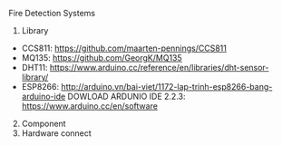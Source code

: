Fire Detection Systems
1. Library
- CCS811: https://github.com/maarten-pennings/CCS811
- MQ135: https://github.com/GeorgK/MQ135
- DHT11: https://www.arduino.cc/reference/en/libraries/dht-sensor-library/
- ESP8266: http://arduino.vn/bai-viet/1172-lap-trinh-esp8266-bang-arduino-ide
DOWLOAD ARDUNIO IDE 2.2.3: https://www.arduino.cc/en/software
2. Component
3. Hardware connect

